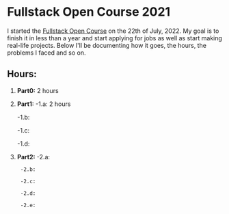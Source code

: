 
# Fullstack Open Course 2021

  

I started the [Fullstack Open Course](https://fullstackopen.com/en/) on the 22th of July, 2022.
My goal is to finish it in less than a year and start applying for jobs as well as start making real-life projects.
Below I'll be documenting how it goes, the hours, the problems I faced and so on.

  

## Hours:

1.  **Part0:** 2 hours

2.   **Part1:** 
		-1.a: 2 hours

		-1.b: 

		-1.c:

		-1.d:
		
3. **Part2:**
		-2.a:

		-2.b: 

		-2.c:

		-2.d:
        
		-2.e: